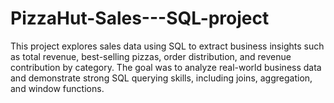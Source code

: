 # PizzaHut-Sales---SQL-project
This project explores sales data using SQL to extract business insights such as total revenue, best-selling pizzas, order distribution, and revenue contribution by category. The goal was to analyze real-world business data and demonstrate strong SQL querying skills, including joins, aggregation, and window functions.
